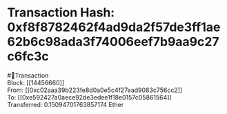 
Transaction Hash: 0xf8f8782462f4ad9da2f57de3ff1ae62b6c98ada3f74006eef7b9aa9c27c6fc3c
====================================================================================
  
#💸Transaction  
Block: [[14456660]]  
From: [[0xc02aaa39b223fe8d0a0e5c4f27ead9083c756cc2]]  
To: [[0xe592427a0aece92de3edee1f18e0157c05861564]]  
Transferred: 0.15094701763857174 Ether
